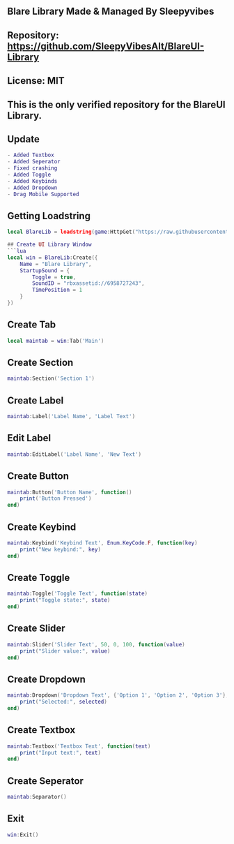 ## Blare Library Made & Managed By Sleepyvibes
## Repository: https://github.com/SleepyVibesAlt/BlareUI-Library
## License: MIT
## This is the only verified repository for the BlareUI Library.

## Update
```lua
- Added Textbox
- Added Seperator
- Fixed crashing
- Added Toggle
- Added Keybinds
- Added Dropdown
- Drag Mobile Supported
```

## Getting Loadstring
```lua
local BlareLib = loadstring(game:HttpGet("https://raw.githubusercontent.com/SleepyVibesAlt/BlareUI-Library/refs/heads/main/BlareUI.lua"))()```

## Create UI Library Window
```lua
local win = BlareLib:Create({
    Name = "Blare Library",
    StartupSound = {
        Toggle = true,
        SoundID = "rbxassetid://6958727243",
        TimePosition = 1
    }
})
```

## Create Tab
```lua
local maintab = win:Tab('Main')
```

## Create Section
```lua
maintab:Section('Section 1')
```

## Create Label
```lua
maintab:Label('Label Name', 'Label Text')
```

## Edit Label
```lua
maintab:EditLabel('Label Name', 'New Text')
```

## Create Button
```lua
maintab:Button('Button Name', function()
    print('Button Pressed')
end)
```

## Create Keybind
```lua
maintab:Keybind('Keybind Text', Enum.KeyCode.F, function(key)
    print("New keybind:", key)
end)
```

## Create Toggle
```lua
maintab:Toggle('Toggle Text', function(state)
    print("Toggle state:", state)
end)
```

## Create Slider
```lua
maintab:Slider('Slider Text', 50, 0, 100, function(value)
    print("Slider value:", value)
end)
```

## Create Dropdown
```lua
maintab:Dropdown('Dropdown Text', {'Option 1', 'Option 2', 'Option 3'}, function(selected)
    print("Selected:", selected)
end)
```

## Create Textbox
```lua
maintab:Textbox('Textbox Text', function(text)
    print("Input text:", text)
end)
```

## Create Seperator
```lua
maintab:Separator()
```

## Exit
```lua
win:Exit()
```